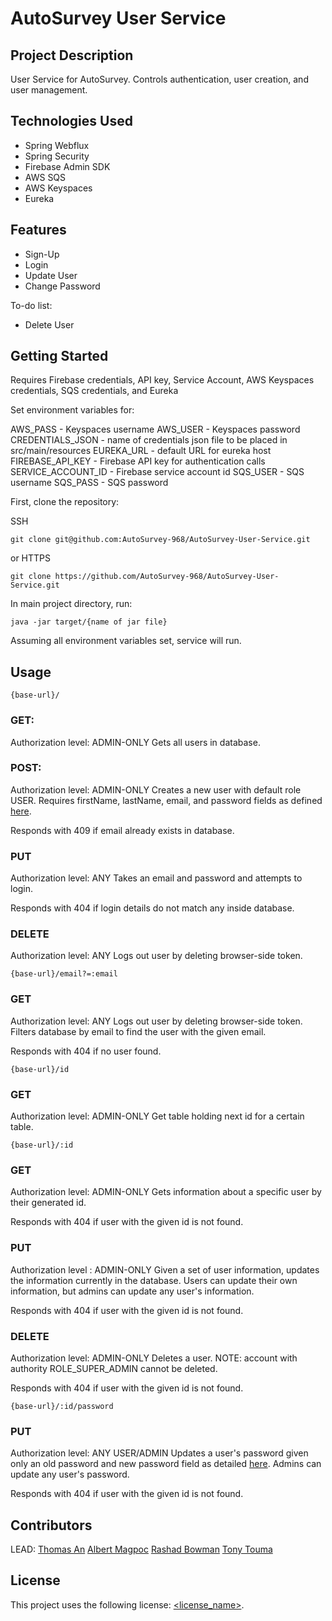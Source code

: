 # AutoSurvey User Service

## Project Description

User Service for AutoSurvey. Controls authentication, user creation, and user management.

## Technologies Used

* Spring Webflux
* Spring Security
* Firebase Admin SDK
* AWS SQS
* AWS Keyspaces
* Eureka

## Features

* Sign-Up
* Login
* Update User
* Change Password

To-do list:
* Delete User

## Getting Started
   
Requires Firebase credentials, API key, Service Account, AWS Keyspaces credentials, SQS credentials, and Eureka

Set environment variables for:

AWS_PASS - Keyspaces username
AWS_USER - Keyspaces password
CREDENTIALS_JSON - name of credentials json file to be placed in src/main/resources
EUREKA_URL - default URL for eureka host
FIREBASE_API_KEY - Firebase API key for authentication calls
SERVICE_ACCOUNT_ID - Firebase service account id
SQS_USER - SQS username
SQS_PASS - SQS password

First, clone the repository:

SSH

```
git clone git@github.com:AutoSurvey-968/AutoSurvey-User-Service.git
```
or HTTPS
```
git clone https://github.com/AutoSurvey-968/AutoSurvey-User-Service.git
```
In main project directory, run:
```
java -jar target/{name of jar file}
```
Assuming all environment variables set, service will run.

## Usage

```
{base-url}/
```
### GET:
Authorization level: ADMIN-ONLY
Gets all users in database.

### POST:
Authorization level: ADMIN-ONLY
Creates a new user with default role USER. Requires firstName, lastName, email, and password fields as defined [here](src/main/java/com/revature/autosurvey/users/beans/User.java).

Responds with 409 if email already exists in database.

### PUT
Authorization level: ANY
Takes an email and password and attempts to login.

Responds with 404 if login details do not match any inside database.

### DELETE
Authorization level: ANY
Logs out user by deleting browser-side token.


```
{base-url}/email?=:email
```
### GET
Authorization level: ANY
Logs out user by deleting browser-side token.
Filters database by email to find the user with the given email.

Responds with 404 if no user found.

```
{base-url}/id
```
### GET
Authorization level: ADMIN-ONLY
Get table holding next id for a certain table.


```
{base-url}/:id
```
### GET
Authorization level: ADMIN-ONLY
Gets information about a specific user by their generated id. 

Responds with 404 if user with the given id is not found.

### PUT
Authorization level : ADMIN-ONLY
Given a set of user information, updates the information currently in the database. Users can update their own information, but admins can update any user's information.

Responds with 404 if user with the given id is not found.

### DELETE
Authorization level: ADMIN-ONLY
Deletes a user. NOTE: account with authority ROLE_SUPER_ADMIN cannot be deleted.

Responds with 404 if user with the given id is not found.


```
{base-url}/:id/password
```
### PUT
Authorization level: ANY USER/ADMIN
Updates a user's password given only an old password and new password field as detailed [here](src/main/java/com/revature/autosurvey/users/beans/PasswordChangeRequest.java). Admins can update any user's password.

Responds with 404 if user with the given id is not found.

## Contributors

LEAD: [Thomas An](https://github.com/artuis)
[Albert Magpoc](https://github.com/albert-magpoc-revature)
[Rashad Bowman](https://github.com/RashadCBowman)
[Tony Touma](https://github.com/chielo9513)

## License

This project uses the following license: [<license_name>](<link>).
